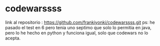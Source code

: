 # codewarssss
link al repositorio : https://github.com/frankiyonki/codewarssss.git
ps: he pasado el test en 6 pero tenia uno septimo que solo lo permitia en java, pero lo he hecho en python y funciona igual, solo que codewars no lo acepta.
